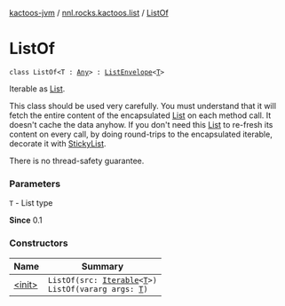 [kactoos-jvm](../../index.md) / [nnl.rocks.kactoos.list](../index.md) / [ListOf](./index.md)

# ListOf

`class ListOf<T : `[`Any`](https://kotlinlang.org/api/latest/jvm/stdlib/kotlin/-any/index.html)`> : `[`ListEnvelope`](../-list-envelope/index.md)`<`[`T`](index.md#T)`>`

Iterable as [List](https://kotlinlang.org/api/latest/jvm/stdlib/kotlin.collections/-list/index.html).

This class should be used very carefully. You must understand that
it will fetch the entire content of the encapsulated [List](https://kotlinlang.org/api/latest/jvm/stdlib/kotlin.collections/-list/index.html) on each
method call. It doesn't cache the data anyhow. If you don't need this [List](https://kotlinlang.org/api/latest/jvm/stdlib/kotlin.collections/-list/index.html)
to re-fresh its content on every call, by doing round-trips to the
encapsulated iterable, decorate it with [StickyList](../-sticky-list/index.md).

There is no thread-safety guarantee.

### Parameters

`T` - List type

**Since**
0.1

### Constructors

| Name | Summary |
|---|---|
| [&lt;init&gt;](-init-.md) | `ListOf(src: `[`Iterable`](https://kotlinlang.org/api/latest/jvm/stdlib/kotlin.collections/-iterable/index.html)`<`[`T`](index.md#T)`>)`<br>`ListOf(vararg args: `[`T`](index.md#T)`)` |
